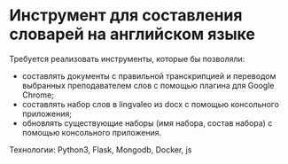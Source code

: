 # Инструмент для составления словарей на английском языке
Требуется реализовать инструменты, которые бы позволяли:

* составлять документы с правильной транскрипцией и переводом выбранных преподавателем слов с помощью плагина для Google Chrome;
* составлять набор слов в lingvaleo из docx с помощью консольного приложения;
* обновлять существующие наборы (имя набора, состав набора) с помощью консольного приложения.

Технологии: Python3, Flask, Mongodb, Docker, js